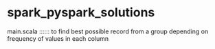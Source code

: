 # spark_pyspark_solutions
main.scala  ::::::  to find best possible record from a group depending on frequency of values in  each column
